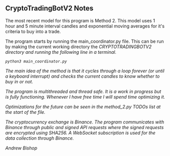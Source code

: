 ## CryptoTradingBotV2 Notes

The most recent model for this program is Method 2. This model uses 1 hour and 5 minute interval candles and exponential moving averages for it's criteria to buy into a trade.

The program starts by running the main_coordinator.py file. This can be run by making the current working directory the <i>CRYPTOTRADINGBOTV2<i/> directory and running the following line in a terminal.

```
python3 main_coordinator.py
```

The main idea of the method is that it cycles through a loop forever (or until a keyboard interrupt) and  checks the current candles to know whether to buy in or not.

The program is multithreaded and thread safe. It is a work in progress but is fully functioning. Whenever I have free time I will spend time optimizing it.

Optimizations for the future can be seen in the method_2.py TODOs list at the start of the file.

The cryptocurrency exchange is Binance. The program communicates with Binance through public and signed API requests where the signed requests are encrypted using SHA256. A WebSocket subscription is used for the data collection through Binance.

Andrew Bishop